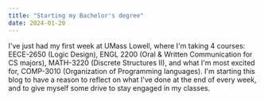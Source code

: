 ```yaml
---
title: "Starting my Bachelor's degree"
date: 2024-01-20
---
```


I've just had my first week at UMass Lowell, where I'm taking 4 courses: EECE-2650 (Logic Design), ENGL 2200 (Oral & Written Communication for CS majors), MATH-3220 (Discrete Structures II), and what I'm most excited for, COMP-3010 (Organization of Programming languages). I'm starting this blog to have a reason to reflect on what I've done at the end of every week, and to give myself some drive to stay engaged in my classes. 
